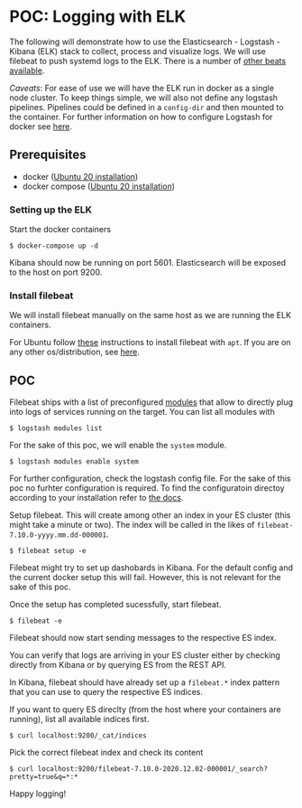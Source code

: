 # POC: Logging with ELK
The following will demonstrate how to use the Elasticsearch - Logstash - Kibana (ELK) stack to collect, process and visualize logs. We will use filebeat to push systemd logs to the ELK. There is a number of [other beats available](https://www.elastic.co/de/beats/). 

*Caveats*:
For ease of use we will have the ELK run in docker as a single node cluster. To keep things simple, we will also not define any logstash pipelines. Pipelines could be defined in a `config-dir` and then mounted to the container. For further information on how to configure Logstash for docker see [here](https://www.elastic.co/guide/en/logstash/current/docker-config.html).

## Prerequisites
- docker ([Ubuntu 20 installation](https://docs.docker.com/engine/install/ubuntu/)) 
- docker compose ([Ubuntu 20 installation](https://www.digitalocean.com/community/tutorials/how-to-install-and-use-docker-compose-on-ubuntu-20-04))

### Setting up the ELK
Start the docker containers

```
$ docker-compose up -d
```

Kibana should now be running on port 5601. Elasticsearch will be exposed to the host on port 9200.

### Install filebeat
We will install filebeat manually on the same host as we are running the ELK containers.

For Ubuntu follow [these](https://www.elastic.co/guide/en/beats/filebeat/current/setup-repositories.html#_apt) instructions to install filebeat with `apt`. If you are on any other os/distribution, see [here](https://www.elastic.co/guide/en/beats/filebeat/current/filebeat-installation-configuration.html#installation).

## POC
Filebeat ships with a list of preconfigured [modules](https://www.elastic.co/guide/en/beats/filebeat/current/filebeat-modules.html) that allow to directly plug into logs of services running on the target. 
You can list all modules with 

```
$ logstash modules list
```

For the sake of this poc, we will enable the `system` module.

```
$ logstash modules enable system
```

For further configuration, check the logstash config file. For the sake of this poc no furhter configuration is required. 
To find the configuratoin directoy according to your installation refer to [the docs](https://www.elastic.co/guide/en/beats/filebeat/current/directory-layout.html).

Setup filebeat. This will create among other an index in your ES cluster (this might take a minute or two). The index will be called in the likes of `filebeat-7.10.0-yyyy.mm.dd-000001`.

```
$ filebeat setup -e
```

Filebeat might try to set up dashobards in Kibana. For the default config and the current docker setup this will fail. However, this is not relevant for the sake of this poc. 

Once the setup has completed sucessfully, start filebeat.

```
$ filebeat -e
```

Filebeat should now start sending messages to the respective ES index. 

You can verify that logs are arriving in your ES cluster either by checking directly from Kibana or by querying ES from the REST API. 

In Kibana, filebeat should have already set up a `filebeat.*` index pattern that you can use to query the respective ES indices. 

If you want to query ES direclty (from the host where your containers are running), list all available indices first.

```
$ curl localhost:9200/_cat/indices
```

Pick the correct filebeat index and check its content

```
$ curl localhost:9200/filebeat-7.10.0-2020.12.02-000001/_search?pretty=true&q=*:*
```

Happy logging!

